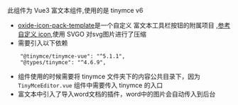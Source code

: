 此组件为 Vue3 富文本组件,使用的是 tinymce v6

- [oxide-icon-pack-template](https://github.com/tinymce/oxide-icon-pack-template)是一个自定义 富文本工具栏按钮的附属项目
  ,[参考自定义 icon](https://www.tiny.cloud/docs/tinymce/6/creating-an-icon-pack/),使用 SVGO 对svg图片进行了压缩
- 需要引入以下依赖

```text
    "@tinymce/tinymce-vue": "^5.1.1",
    "@types/tinymce": "^4.6.9",
```

- 组件使用的时候需要将 tinymce 文件夹下的内容公共目录下，因为 `TinyMceEditor.vue` 组件中需要传入 tinymce 的入口
- 富文本中引入了导入word文档的插件，word中的图片会自动传入到后台

